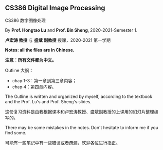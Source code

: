 ## CS386 Digital Image Processing

CS386 数字图像处理

By **Prof. Hongtao Lu** and **Prof. Bin Sheng**, 2020-2021-Semester 1.

**卢宏涛 教授** 与 **盛斌 副教授** 授课，2020-2021 第一学期

**Notes: all the files are in Chinese.**

**注意：所有文件都为中文。** 

Outline 大纲：

- chap 1-3：第一章到第三章内容；
- chap 4：第四章内容。

The Outline is written and organized by myself, according to the textbook and the Prof. Lu's and Prof. Sheng's slides.

这份复习资料是由我根据课本和卢宏涛教授、盛斌副教授的上课用的幻灯片整理编写的。

There may be some mistakes in the notes. Don't hesitate to inform me if you find some.

可能有一些笔记中有一些错误或者疏漏，欢迎各位进行指正。

